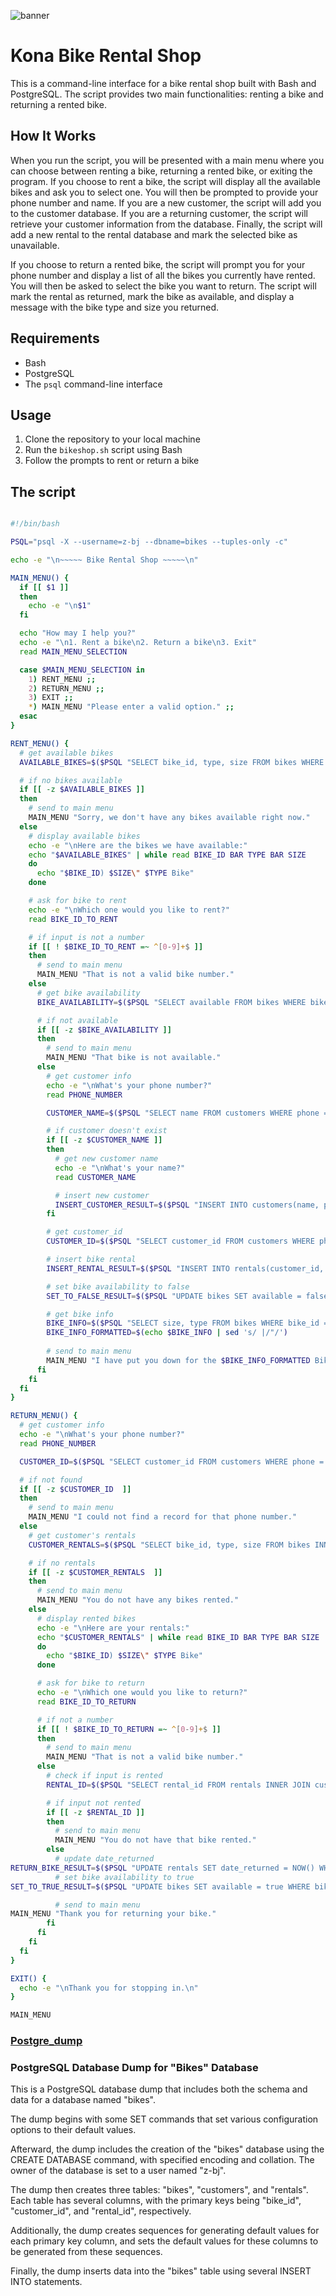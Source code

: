 ![banner](https://github.com/z-bj/KONA-BIKES-Rental-shop/blob/master/kona-bikes-rental-shop-banner.jpg)


# Kona Bike Rental Shop

This is a command-line interface for a bike rental shop built with Bash and PostgreSQL. The script provides two main functionalities: renting a bike and returning a rented bike.

## How It Works

When you run the script, you will be presented with a main menu where you can choose between renting a bike, returning a rented bike, or exiting the program. If you choose to rent a bike, the script will display all the available bikes and ask you to select one. You will then be prompted to provide your phone number and name. If you are a new customer, the script will add you to the customer database. If you are a returning customer, the script will retrieve your customer information from the database. Finally, the script will add a new rental to the rental database and mark the selected bike as unavailable.

If you choose to return a rented bike, the script will prompt you for your phone number and display a list of all the bikes you currently have rented. You will then be asked to select the bike you want to return. The script will mark the rental as returned, mark the bike as available, and display a message with the bike type and size you returned.

## Requirements

-   Bash
-   PostgreSQL
-   The `psql` command-line interface

## Usage

1.  Clone the repository to your local machine
2.  Run the `bikeshop.sh` script using Bash
3.  Follow the prompts to rent or return a bike


## The script

``` bash

#!/bin/bash

PSQL="psql -X --username=z-bj --dbname=bikes --tuples-only -c"

echo -e "\n~~~~~ Bike Rental Shop ~~~~~\n"

MAIN_MENU() {
  if [[ $1 ]]
  then
    echo -e "\n$1"
  fi

  echo "How may I help you?" 
  echo -e "\n1. Rent a bike\n2. Return a bike\n3. Exit"
  read MAIN_MENU_SELECTION

  case $MAIN_MENU_SELECTION in
    1) RENT_MENU ;;
    2) RETURN_MENU ;;
    3) EXIT ;;
    *) MAIN_MENU "Please enter a valid option." ;;
  esac
}

RENT_MENU() {
  # get available bikes
  AVAILABLE_BIKES=$($PSQL "SELECT bike_id, type, size FROM bikes WHERE available = true ORDER BY bike_id")

  # if no bikes available
  if [[ -z $AVAILABLE_BIKES ]]
  then
    # send to main menu
    MAIN_MENU "Sorry, we don't have any bikes available right now."
  else
    # display available bikes
    echo -e "\nHere are the bikes we have available:"
    echo "$AVAILABLE_BIKES" | while read BIKE_ID BAR TYPE BAR SIZE
    do
      echo "$BIKE_ID) $SIZE\" $TYPE Bike"
    done

    # ask for bike to rent
    echo -e "\nWhich one would you like to rent?"
    read BIKE_ID_TO_RENT

    # if input is not a number
    if [[ ! $BIKE_ID_TO_RENT =~ ^[0-9]+$ ]]
    then
      # send to main menu
      MAIN_MENU "That is not a valid bike number."
    else
      # get bike availability
      BIKE_AVAILABILITY=$($PSQL "SELECT available FROM bikes WHERE bike_id = $BIKE_ID_TO_RENT AND available = true")

      # if not available
      if [[ -z $BIKE_AVAILABILITY ]]
      then
        # send to main menu
        MAIN_MENU "That bike is not available."
      else
        # get customer info
        echo -e "\nWhat's your phone number?"
        read PHONE_NUMBER

        CUSTOMER_NAME=$($PSQL "SELECT name FROM customers WHERE phone = '$PHONE_NUMBER'")

        # if customer doesn't exist
        if [[ -z $CUSTOMER_NAME ]]
        then
          # get new customer name
          echo -e "\nWhat's your name?"
          read CUSTOMER_NAME

          # insert new customer
          INSERT_CUSTOMER_RESULT=$($PSQL "INSERT INTO customers(name, phone) VALUES('$CUSTOMER_NAME', '$PHONE_NUMBER')") 
        fi

        # get customer_id
        CUSTOMER_ID=$($PSQL "SELECT customer_id FROM customers WHERE phone='$PHONE_NUMBER'")

        # insert bike rental
        INSERT_RENTAL_RESULT=$($PSQL "INSERT INTO rentals(customer_id, bike_id) VALUES($CUSTOMER_ID, $BIKE_ID_TO_RENT)")

        # set bike availability to false
        SET_TO_FALSE_RESULT=$($PSQL "UPDATE bikes SET available = false WHERE bike_id = $BIKE_ID_TO_RENT")

        # get bike info
        BIKE_INFO=$($PSQL "SELECT size, type FROM bikes WHERE bike_id = $BIKE_ID_TO_RENT")
        BIKE_INFO_FORMATTED=$(echo $BIKE_INFO | sed 's/ |/"/')
        
        # send to main menu
        MAIN_MENU "I have put you down for the $BIKE_INFO_FORMATTED Bike, $(echo $CUSTOMER_NAME | sed -r 's/^ *| *$//g')."
      fi
    fi
  fi
}

RETURN_MENU() {
  # get customer info
  echo -e "\nWhat's your phone number?"
  read PHONE_NUMBER

  CUSTOMER_ID=$($PSQL "SELECT customer_id FROM customers WHERE phone = '$PHONE_NUMBER'")

  # if not found
  if [[ -z $CUSTOMER_ID  ]]
  then
    # send to main menu
    MAIN_MENU "I could not find a record for that phone number."
  else
    # get customer's rentals
    CUSTOMER_RENTALS=$($PSQL "SELECT bike_id, type, size FROM bikes INNER JOIN rentals USING(bike_id) INNER JOIN customers USING(customer_id) WHERE phone = '$PHONE_NUMBER' AND date_returned IS NULL ORDER BY bike_id")

    # if no rentals
    if [[ -z $CUSTOMER_RENTALS  ]]
    then
      # send to main menu
      MAIN_MENU "You do not have any bikes rented."
    else
      # display rented bikes
      echo -e "\nHere are your rentals:"
      echo "$CUSTOMER_RENTALS" | while read BIKE_ID BAR TYPE BAR SIZE
      do
        echo "$BIKE_ID) $SIZE\" $TYPE Bike"
      done

      # ask for bike to return
      echo -e "\nWhich one would you like to return?"
      read BIKE_ID_TO_RETURN

      # if not a number
      if [[ ! $BIKE_ID_TO_RETURN =~ ^[0-9]+$ ]]
      then
        # send to main menu
        MAIN_MENU "That is not a valid bike number."
      else
        # check if input is rented
        RENTAL_ID=$($PSQL "SELECT rental_id FROM rentals INNER JOIN customers USING(customer_id) WHERE phone = '$PHONE_NUMBER' AND bike_id = $BIKE_ID_TO_RETURN AND date_returned IS NULL")

        # if input not rented
        if [[ -z $RENTAL_ID ]]
        then
          # send to main menu
          MAIN_MENU "You do not have that bike rented."
        else
          # update date_returned
RETURN_BIKE_RESULT=$($PSQL "UPDATE rentals SET date_returned = NOW() WHERE rental_id = $RENTAL_ID")
          # set bike availability to true
SET_TO_TRUE_RESULT=$($PSQL "UPDATE bikes SET available = true WHERE bike_id = $BIKE_ID_TO_RETURN")

          # send to main menu
MAIN_MENU "Thank you for returning your bike."
        fi
      fi
    fi
  fi
}

EXIT() {
  echo -e "\nThank you for stopping in.\n"
}

MAIN_MENU

```

### [Postgre_dump](https://github.com/z-bj/KONA-BIKES-Rental-shop/blob/master/bikes.sql)

### PostgreSQL Database Dump for "Bikes" Database

This is a PostgreSQL database dump that includes both the schema and data for a database named "bikes".

The dump begins with some SET commands that set various configuration options to their default values.

Afterward, the dump includes the creation of the "bikes" database using the CREATE DATABASE command, with specified encoding and collation. The owner of the database is set to a user named "z-bj".

The dump then creates three tables: "bikes", "customers", and "rentals". Each table has several columns, with the primary keys being "bike_id", "customer_id", and "rental_id", respectively.

Additionally, the dump creates sequences for generating default values for each primary key column, and sets the default values for these columns to be generated from these sequences.

Finally, the dump inserts data into the "bikes" table using several INSERT INTO statements.
